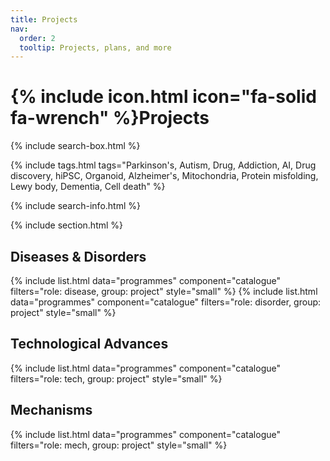```yaml
---
title: Projects
nav:
  order: 2
  tooltip: Projects, plans, and more
---
```


# {% include icon.html icon="fa-solid fa-wrench" %}Projects

{% include search-box.html %}

{% include tags.html tags="Parkinson's, Autism, Drug, Addiction, AI, Drug discovery, hiPSC, Organoid, Alzheimer's, Mitochondria, Protein misfolding, Lewy body, Dementia, Cell death" %}

{% include search-info.html %}

{% include section.html %}

## Diseases & Disorders
{% include list.html data="programmes" component="catalogue" filters="role: disease, group: project" style="small" %}
{% include list.html data="programmes" component="catalogue" filters="role: disorder, group: project" style="small" %}

## Technological Advances
{% include list.html data="programmes" component="catalogue" filters="role: tech, group: project" style="small" %}

## Mechanisms
{% include list.html data="programmes" component="catalogue" filters="role: mech, group: project" style="small" %}
